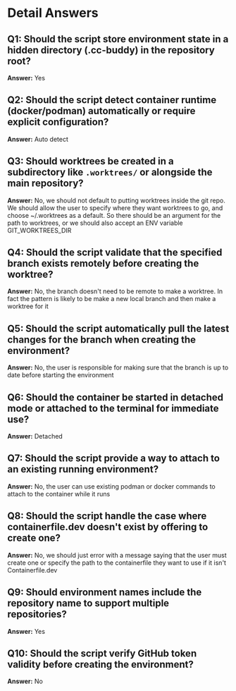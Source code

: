 # Detail Answers

## Q1: Should the script store environment state in a hidden directory (.cc-buddy) in the repository root?
**Answer:** Yes

## Q2: Should the script detect container runtime (docker/podman) automatically or require explicit configuration?
**Answer:** Auto detect

## Q3: Should worktrees be created in a subdirectory like `.worktrees/` or alongside the main repository?
**Answer:** No, we should not default to putting worktrees inside the git repo. We should allow the user to specify where they want worktrees to go, and choose ~/.worktrees as a default. So there should be an argument for the path to worktrees, or we should also accept an ENV variable GIT_WORKTREES_DIR

## Q4: Should the script validate that the specified branch exists remotely before creating the worktree?
**Answer:** No, the branch doesn't need to be remote to make a worktree. In fact the pattern is likely to be make a new local branch and then make a worktree for it

## Q5: Should the script automatically pull the latest changes for the branch when creating the environment?
**Answer:** No, the user is responsible for making sure that the branch is up to date before starting the environment

## Q6: Should the container be started in detached mode or attached to the terminal for immediate use?
**Answer:** Detached

## Q7: Should the script provide a way to attach to an existing running environment?
**Answer:** No, the user can use existing podman or docker commands to attach to the container while it runs

## Q8: Should the script handle the case where containerfile.dev doesn't exist by offering to create one?
**Answer:** No, we should just error with a message saying that the user must create one or specify the path to the containerfile they want to use if it isn't Containerfile.dev

## Q9: Should environment names include the repository name to support multiple repositories?
**Answer:** Yes

## Q10: Should the script verify GitHub token validity before creating the environment?
**Answer:** No